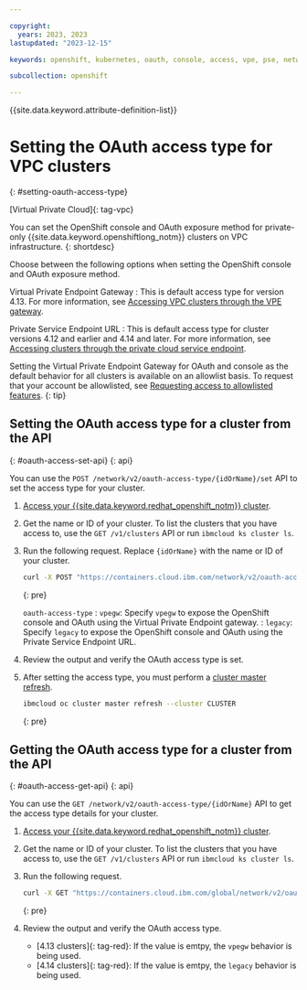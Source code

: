 ```yaml
---

copyright: 
  years: 2023, 2023
lastupdated: "2023-12-15"

keywords: openshift, kubernetes, oauth, console, access, vpe, pse, network

subcollection: openshift

---
```


{{site.data.keyword.attribute-definition-list}}

# Setting the OAuth access type for VPC clusters
{: #setting-oauth-access-type}

[Virtual Private Cloud]{: tag-vpc}

You can set the OpenShift console and OAuth exposure method for private-only {{site.data.keyword.openshiftlong_notm}} clusters on VPC infrastructure.
{: shortdesc}

Choose between the following options when setting the OpenShift console and OAuth exposure method.

Virtual Private Endpoint Gateway
:   This is default access type for version 4.13. For more information, see [Accessing VPC clusters through the VPE gateway](/docs/openshift?topic=openshift-access_cluster#vpc_vpe).

Private Service Endpoint URL
:   This is default access type for cluster versions 4.12 and earlier and 4.14 and later. For more information, see [Accessing clusters through the private cloud service endpoint](/docs/openshift?topic=openshift-access_cluster#access_private_se).

Setting the Virtual Private Endpoint Gateway for OAuth and console as the default behavior for all clusters is available on an allowlist basis. To request that your account be allowlisted, see [Requesting access to allowlisted features](/docs/openshift?topic=openshift-get-help).
{: tip}


## Setting the OAuth access type for a cluster from the API
{: #oauth-access-set-api}
{: api}

You can use the `POST /network/v2/oauth-access-type/{idOrName}/set` API to set the access type for your cluster.


1. [Access your {{site.data.keyword.redhat_openshift_notm}} cluster](/docs/openshift?topic=openshift-access_cluster).
1. Get the name or ID of your cluster. To list the clusters that you have access to, use the `GET /v1/clusters` API or run `ibmcloud ks cluster ls`.
1. Run the following request. Replace `{idOrName}` with the name or ID of your cluster.

    ```sh
    curl -X POST "https://containers.cloud.ibm.com/network/v2/oauth-access-type/{idOrName}/set" -H "accept: application/json" -H "Authorization: TOKEN" -H "X-Auth-Resource-Group: RESOURCE-GROUP" -H "Content-Type: application/json" -d "{ \"oauth-access-type\": [ \"string\" ]}"
    ```
    {: pre}

    `oauth-access-type`
    :   `vpegw`: Specify `vpegw` to expose the OpenShift console and OAuth using the Virtual Private Endpoint gateway.
    :   `legacy`: Specify `legacy` to expose the OpenShift console and OAuth using the Private Service Endpoint URL.

1. Review the output and verify the OAuth access type is set.

1. After setting the access type, you must perform a [cluster master refresh](/docs/openshift?topic=openshift-kubernetes-service-cli#cs_apiserver_refresh).
    ```sh
    ibmcloud oc cluster master refresh --cluster CLUSTER
    ```
    {: pre}


## Getting the OAuth access type for a cluster from the API
{: #oauth-access-get-api}
{: api}

You can use the `GET /network/v2/oauth-access-type/{idOrName}` API to get the access type details for your cluster.

1. [Access your {{site.data.keyword.redhat_openshift_notm}} cluster](/docs/openshift?topic=openshift-access_cluster).
1. Get the name or ID of your cluster. To list the clusters that you have access to, use the `GET /v1/clusters` API or run `ibmcloud ks cluster ls`.
1. Run the following request.

    ```sh
    curl -X GET "https://containers.cloud.ibm.com/global/network/v2/oauth-access-type/{idORName}" -H "accept: application/json" -H "Authorization: TOKEN" -H "X-Auth-Resource-Group: RESOURCE-GROUP" -H "Content-Type: application/json"
    ```
    {: pre}


1. Review the output and verify the OAuth access type.
   - [4.13 clusters]{: tag-red}: If the value is emtpy, the `vpegw` behavior is being used.
   - [4.14 clusters]{: tag-red}: If the value is emtpy, the `legacy` behavior is being used.

